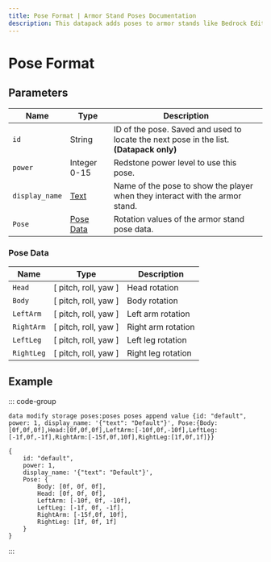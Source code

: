```yaml
---
title: Pose Format | Armor Stand Poses Documentation
description: This datapack adds poses to armor stands like Bedrock Edition. Redstone is the same as bedrock. You can even create your data-driven poses!
---
```


# Pose Format

## Parameters

| Name           | Type                                                               | Description                                                                             |
| -------------- | ------------------------------------------------------------------ | --------------------------------------------------------------------------------------- |
| `id`           | String                                                             | ID of the pose. Saved and used to locate the next pose in the list. **(Datapack only)** |
| `power`        | Integer 0-15                                                       | Redstone power level to use this pose.                                                  |
| `display_name` | [Text](https://minecraft.wiki/w/Raw_JSON_text_format#Java_Edition) | Name of the pose to show the player when they interact with the armor stand.            |
| `Pose`         | [Pose Data](#pose-data)                                            | Rotation values of the armor stand pose data.                                           |

### Pose Data

| Name       | Type                 | Description        |
| ---------- | -------------------- | ------------------ |
| `Head`     | [ pitch, roll, yaw ] | Head rotation      |
| `Body`     | [ pitch, roll, yaw ] | Body rotation      |
| `LeftArm`  | [ pitch, roll, yaw ] | Left arm rotation  |
| `RightArm` | [ pitch, roll, yaw ] | Right arm rotation |
| `LeftLeg`  | [ pitch, roll, yaw ] | Left leg rotation  |
| `RightLeg` | [ pitch, roll, yaw ] | Right leg rotation |

## Example

::: code-group

```mcfunction [defaults.mcfunction]
data modify storage poses:poses poses append value {id: "default", power: 1, display_name: '{"text": "Default"}', Pose:{Body:[0f,0f,0f],Head:[0f,0f,0f],LeftArm:[-10f,0f,-10f],LeftLeg:[-1f,0f,-1f],RightArm:[-15f,0f,10f],RightLeg:[1f,0f,1f]}}
```

```snbt [default.snbt]
{
    id: "default",
    power: 1,
    display_name: '{"text": "Default"}',
    Pose: {
        Body: [0f, 0f, 0f],
        Head: [0f, 0f, 0f],
        LeftArm: [-10f, 0f, -10f],
        LeftLeg: [-1f, 0f, -1f],
        RightArm: [-15f,0f, 10f],
        RightLeg: [1f, 0f, 1f]
    }
}
```

:::
